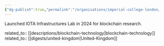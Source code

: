 ```yaml
---
{"dg-publish":true,"permalink":"/organisations/imperial-college-london/","title":"Imperial College London"}
---
```



Launched IOTA Infrastructures Lab in 2024 for blockchain research.

related_to:: [[descriptions/blockchain-technology\|blockchain-technology]]
related_to:: [[digests/united-kingdom\|United-Kingdom]]

